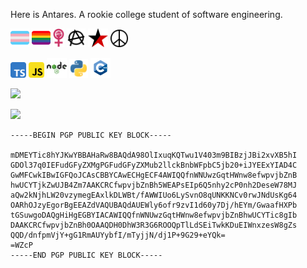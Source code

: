 Here is Antares. A rookie college student of software engineering. 

<img height="30" src="icons/transgender-flag-svgrepo-com.svg"/> <img height="30" src="icons/rainbow-flag-svgrepo-com.svg"> <img height="30" src="icons/woman-power-emblem.svg"> <img height="30" src="icons/anarchy-svgrepo-com.svg"> <img height="30" src="icons/rb-star.svg"> <img height="28" src="icons/pacifism-peace-svgrepo-com.svg">

<img height="25" src="icons/typescript-svgrepo-com.svg"> <img height="25" src="icons/javascript-svgrepo-com.svg"> <img height="32" src="icons/nodejs-svgrepo-com.svg"> <img height="30" src="icons/python-svgrepo-com.svg"> <img height="32" src="icons/cplusplus-svgrepo-com.svg"> 

![](https://github-readme-stats.vercel.app/api?username=AntaresQAQ&show_icons=true&theme=material-palenight)

![](https://github-readme-stats.vercel.app/api/top-langs/?username=AntaresQAQ&layout=compact&theme=material-palenight)

```
-----BEGIN PGP PUBLIC KEY BLOCK-----

mDMEYTic8hYJKwYBBAHaRw8BAQdA98OlIxuqKQTwu1V403m9BIBzjJBi2xvXB5hI
GDOl37q0IEFudGFyZXMgPGFudGFyZXMub2llckBnbWFpbC5jb20+iJYEExYIAD4C
GwMFCwkIBwIGFQoJCAsCBBYCAwECHgECF4AWIQQfnWNUwzGqtHWnw8efwpvjbZnB
hwUCYTjkZwUJB4Zm7AAKCRCfwpvjbZnBh5WEAPsEIp6Q5nhy2cP0nh2DeseW78MJ
aQw2kNjhLW20vzymegEAxlkDLWBt/fAWWIUo6LySvnO8qUNKKNCv0rwJNdUsKg64
OARhOJzyEgorBgEEAZdVAQUBAQdAUEWly6ofr9zvI1d60y7Dj/hEYm/GwaafHXPb
tGSuwgoDAQgHiHgEGBYIACAWIQQfnWNUwzGqtHWnw8efwpvjbZnBhwUCYTic8gIb
DAAKCRCfwpvjbZnBh0OAAQDH0DhW3R3G6ROOQpTlLdSEiTwkKDuEIWnxzesW8gZs
QQD/dnfpmVjY+gG1RmAUYybfI/mTyjjN/dj1P+9G29+eYQk=
=WZcP
-----END PGP PUBLIC KEY BLOCK-----

```
